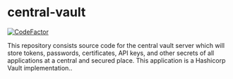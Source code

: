 # central-vault

[![CodeFactor](https://www.codefactor.io/repository/github/dishantkamble/central-vault/badge)](https://www.codefactor.io/repository/github/dishantkamble/central-vault)

This repository consists source code for the central vault server which will store tokens, passwords, certificates, API keys, and other secrets of all applications at a central and secured place. This application is a Hashicorp Vault implementation..
